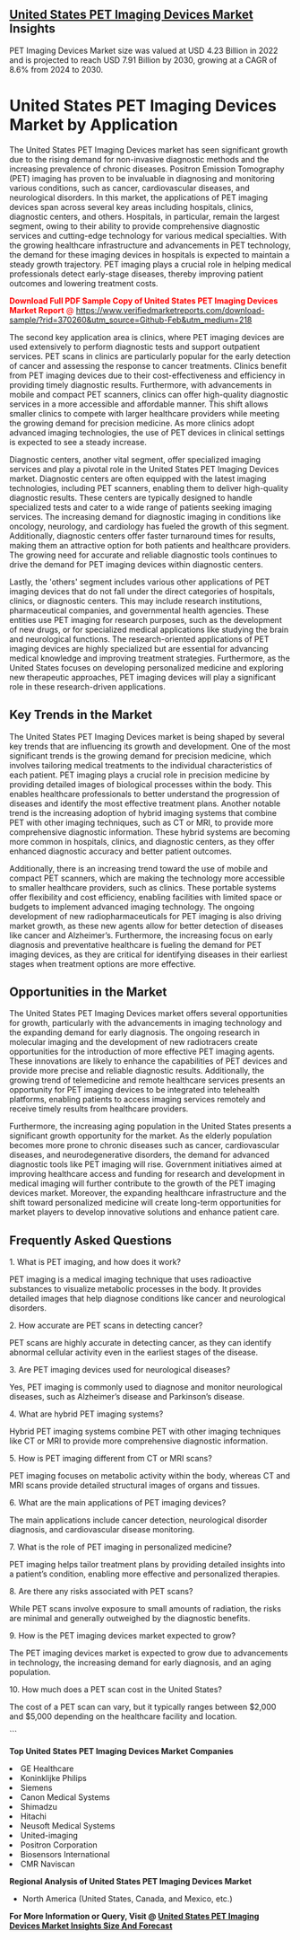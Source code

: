 <h2><a href="https://www.verifiedmarketreports.com/download-sample/?rid=370260&amp;utm_source=Github-Feb&amp;utm_medium=218" target="_blank">United States PET Imaging Devices Market</a> Insights</h2><p>PET Imaging Devices Market size was valued at USD 4.23 Billion in 2022 and is projected to reach USD 7.91 Billion by 2030, growing at a CAGR of 8.6% from 2024 to 2030.</p><p> <h1>United States PET Imaging Devices Market by Application</h1> <p>The United States PET Imaging Devices market has seen significant growth due to the rising demand for non-invasive diagnostic methods and the increasing prevalence of chronic diseases. Positron Emission Tomography (PET) imaging has proven to be invaluable in diagnosing and monitoring various conditions, such as cancer, cardiovascular diseases, and neurological disorders. In this market, the applications of PET imaging devices span across several key areas including hospitals, clinics, diagnostic centers, and others. Hospitals, in particular, remain the largest segment, owing to their ability to provide comprehensive diagnostic services and cutting-edge technology for various medical specialties. With the growing healthcare infrastructure and advancements in PET technology, the demand for these imaging devices in hospitals is expected to maintain a steady growth trajectory. PET imaging plays a crucial role in helping medical professionals detect early-stage diseases, thereby improving patient outcomes and lowering treatment costs. <p><span class=""><span style="color: #ff0000;"><strong>Download Full PDF Sample Copy of United States PET Imaging Devices Market Report</strong> @ </span><a href="https://www.verifiedmarketreports.com/download-sample/?rid=370260&amp;utm_source=Github-Feb&amp;utm_medium=218" target="_blank">https://www.verifiedmarketreports.com/download-sample/?rid=370260&amp;utm_source=Github-Feb&amp;utm_medium=218</a></span></p> The second key application area is clinics, where PET imaging devices are used extensively to perform diagnostic tests and support outpatient services. PET scans in clinics are particularly popular for the early detection of cancer and assessing the response to cancer treatments. Clinics benefit from PET imaging devices due to their cost-effectiveness and efficiency in providing timely diagnostic results. Furthermore, with advancements in mobile and compact PET scanners, clinics can offer high-quality diagnostic services in a more accessible and affordable manner. This shift allows smaller clinics to compete with larger healthcare providers while meeting the growing demand for precision medicine. As more clinics adopt advanced imaging technologies, the use of PET devices in clinical settings is expected to see a steady increase. <p>Diagnostic centers, another vital segment, offer specialized imaging services and play a pivotal role in the United States PET Imaging Devices market. Diagnostic centers are often equipped with the latest imaging technologies, including PET scanners, enabling them to deliver high-quality diagnostic results. These centers are typically designed to handle specialized tests and cater to a wide range of patients seeking imaging services. The increasing demand for diagnostic imaging in conditions like oncology, neurology, and cardiology has fueled the growth of this segment. Additionally, diagnostic centers offer faster turnaround times for results, making them an attractive option for both patients and healthcare providers. The growing need for accurate and reliable diagnostic tools continues to drive the demand for PET imaging devices within diagnostic centers. <p>Lastly, the 'others' segment includes various other applications of PET imaging devices that do not fall under the direct categories of hospitals, clinics, or diagnostic centers. This may include research institutions, pharmaceutical companies, and governmental health agencies. These entities use PET imaging for research purposes, such as the development of new drugs, or for specialized medical applications like studying the brain and neurological functions. The research-oriented applications of PET imaging devices are highly specialized but are essential for advancing medical knowledge and improving treatment strategies. Furthermore, as the United States focuses on developing personalized medicine and exploring new therapeutic approaches, PET imaging devices will play a significant role in these research-driven applications. <h2>Key Trends in the Market</h2> <p>The United States PET Imaging Devices market is being shaped by several key trends that are influencing its growth and development. One of the most significant trends is the growing demand for precision medicine, which involves tailoring medical treatments to the individual characteristics of each patient. PET imaging plays a crucial role in precision medicine by providing detailed images of biological processes within the body. This enables healthcare professionals to better understand the progression of diseases and identify the most effective treatment plans. Another notable trend is the increasing adoption of hybrid imaging systems that combine PET with other imaging techniques, such as CT or MRI, to provide more comprehensive diagnostic information. These hybrid systems are becoming more common in hospitals, clinics, and diagnostic centers, as they offer enhanced diagnostic accuracy and better patient outcomes. <p>Additionally, there is an increasing trend toward the use of mobile and compact PET scanners, which are making the technology more accessible to smaller healthcare providers, such as clinics. These portable systems offer flexibility and cost efficiency, enabling facilities with limited space or budgets to implement advanced imaging technology. The ongoing development of new radiopharmaceuticals for PET imaging is also driving market growth, as these new agents allow for better detection of diseases like cancer and Alzheimer’s. Furthermore, the increasing focus on early diagnosis and preventative healthcare is fueling the demand for PET imaging devices, as they are critical for identifying diseases in their earliest stages when treatment options are more effective. <h2>Opportunities in the Market</h2> <p>The United States PET Imaging Devices market offers several opportunities for growth, particularly with the advancements in imaging technology and the expanding demand for early diagnosis. The ongoing research in molecular imaging and the development of new radiotracers create opportunities for the introduction of more effective PET imaging agents. These innovations are likely to enhance the capabilities of PET devices and provide more precise and reliable diagnostic results. Additionally, the growing trend of telemedicine and remote healthcare services presents an opportunity for PET imaging devices to be integrated into telehealth platforms, enabling patients to access imaging services remotely and receive timely results from healthcare providers. <p>Furthermore, the increasing aging population in the United States presents a significant growth opportunity for the market. As the elderly population becomes more prone to chronic diseases such as cancer, cardiovascular diseases, and neurodegenerative disorders, the demand for advanced diagnostic tools like PET imaging will rise. Government initiatives aimed at improving healthcare access and funding for research and development in medical imaging will further contribute to the growth of the PET imaging devices market. Moreover, the expanding healthcare infrastructure and the shift toward personalized medicine will create long-term opportunities for market players to develop innovative solutions and enhance patient care. <h2>Frequently Asked Questions</h2> <p>1. What is PET imaging, and how does it work?</p> <p>PET imaging is a medical imaging technique that uses radioactive substances to visualize metabolic processes in the body. It provides detailed images that help diagnose conditions like cancer and neurological disorders.</p> <p>2. How accurate are PET scans in detecting cancer?</p> <p>PET scans are highly accurate in detecting cancer, as they can identify abnormal cellular activity even in the earliest stages of the disease.</p> <p>3. Are PET imaging devices used for neurological diseases?</p> <p>Yes, PET imaging is commonly used to diagnose and monitor neurological diseases, such as Alzheimer’s disease and Parkinson’s disease.</p> <p>4. What are hybrid PET imaging systems?</p> <p>Hybrid PET imaging systems combine PET with other imaging techniques like CT or MRI to provide more comprehensive diagnostic information.</p> <p>5. How is PET imaging different from CT or MRI scans?</p> <p>PET imaging focuses on metabolic activity within the body, whereas CT and MRI scans provide detailed structural images of organs and tissues.</p> <p>6. What are the main applications of PET imaging devices?</p> <p>The main applications include cancer detection, neurological disorder diagnosis, and cardiovascular disease monitoring.</p> <p>7. What is the role of PET imaging in personalized medicine?</p> <p>PET imaging helps tailor treatment plans by providing detailed insights into a patient’s condition, enabling more effective and personalized therapies.</p> <p>8. Are there any risks associated with PET scans?</p> <p>While PET scans involve exposure to small amounts of radiation, the risks are minimal and generally outweighed by the diagnostic benefits.</p> <p>9. How is the PET imaging devices market expected to grow?</p> <p>The PET imaging devices market is expected to grow due to advancements in technology, the increasing demand for early diagnosis, and an aging population.</p> <p>10. How much does a PET scan cost in the United States?</p> <p>The cost of a PET scan can vary, but it typically ranges between $2,000 and $5,000 depending on the healthcare facility and location.</p> ```</p><p><strong>Top United States PET Imaging Devices Market Companies</strong></p><div data-test-id=""><p><li>GE Healthcare</li><li> Koninklijke Philips</li><li> Siemens</li><li> Canon Medical Systems</li><li> Shimadzu</li><li> Hitachi</li><li> Neusoft Medical Systems</li><li> United-imaging</li><li> Positron Corporation</li><li> Biosensors International</li><li> CMR Naviscan</li></p><div><strong>Regional Analysis of&nbsp;United States PET Imaging Devices Market</strong></div><ul><li dir="ltr"><p dir="ltr">North America&nbsp;(United States, Canada, and Mexico, etc.)</p></li></ul><p><strong>For More Information or Query, Visit @&nbsp;</strong><strong><a href="https://www.verifiedmarketreports.com/product/pet-imaging-devices-market/?utm_source=Github-Feb&amp;utm_medium=218" target="_blank">United States PET Imaging Devices Market Insights Size And Forecast</a></strong></p></div>
